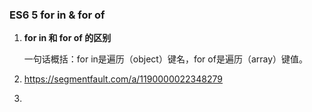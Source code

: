 ### ES6 5   for in & for of

1. **for in 和 for of 的区别**

   一句话概括：for in是遍历（object）键名，for of是遍历（array）键值。

2. https://segmentfault.com/a/1190000022348279

3. 

